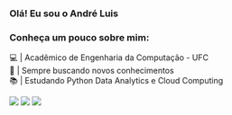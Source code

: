 ### Olá! Eu sou o André Luis

### Conheça um pouco sobre mim:<br>
💻 | Acadêmico de Engenharia da Computação - UFC<br>
💭 | Sempre buscando novos conhecimentos<br>
📚 | Estudando Python Data Analytics e Cloud Computing<br>

 <a href="https://instagram.com/andreluismx" target="_blank"><img src="https://img.shields.io/badge/-Instagram-%23E4405F?style=for-the-badge&logo=instagram&logoColor=white" target="_blank"></a>
  <a href = "malito:andreluismxs@gmail.com"><img src="https://img.shields.io/badge/-Gmail-%23333?style=for-the-badge&logo=gmail&logoColor=white" target="_blank"></a>
  <a href="https://www.linkedin.com/in/andré-luis-moreira-ab6367304" target="_blank"><img src="https://img.shields.io/badge/-LinkedIn-%230077B5?style=for-the-badge&logo=linkedin&logoColor=white" target="_blank"></a> 
